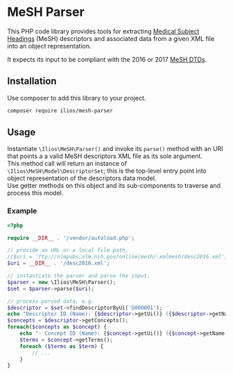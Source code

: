 # MeSH Parser

This PHP code library provides tools for extracting [Medical Subject Headings](https://www.nlm.nih.gov/mesh/) 
(MeSH) descriptors and associated data from a given XML file into an object representation.

It expects its input to be compliant with the 2016 or 2017 [MeSH DTDs](https://www.nlm.nih.gov/databases/dtd/).

## Installation

Use composer to add this library to your project.

```bash
composer require ilios/mesh-parser
```

## Usage

Instantiate `\Ilios\MeSH\Parser()` and invoke its `parse()` method with an URI that points a a valid MeSH descriptors 
XML file as its sole argument.  
This method call will return an instance of  `\Ilios\MeSH\Model\DescriptorSet`; this is the top-level entry point into
object representation of the descriptors data model.  
Use getter methods on this object and its sub-components to traverse and process this model.

### Example

```php
<?php

require __DIR__ . '/vendor/autoload.php';

// provide an URL or a local file path.
//$uri = 'ftp://nlmpubs.nlm.nih.gov/online/mesh/.xmlmesh/desc2016.xml';
$uri = __DIR__ . '/desc2016.xml';

// instantiate the parser and parse the input.
$parser = new \Ilios\MeSH\Parser();
$set = $parser->parse($uri);

// process parsed data, e.g.
$descriptor = $set->findDescriptorByUi('D000001');
echo "Descriptor ID (Name): {$descriptor->getUi()} ({$descriptor->getName()})\n";
$concepts = $descriptor->getConcepts();
foreach($concepts as $concept) {
    echo "- Concept ID (Name): {$concept->getUi()} ({$concept->getName()})\n";
    $terms = $concept->getTerms();
    foreach ($terms as $term) {
        // ...
    }
}
```

